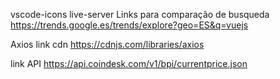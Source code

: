 vscode-icons
live-server
Links para comparação de busqueda
https://trends.google.es/trends/explore?geo=ES&q=vuejs

Axios link cdn
https://cdnjs.com/libraries/axios

link API
https://api.coindesk.com/v1/bpi/currentprice.json
